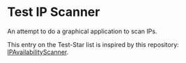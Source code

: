 # Test IP Scanner

An attempt to do a graphical application to scan IPs.

This entry on the Test-Star list is inspired by this repository: [IPAvailabilityScanner](https://github.com/vrwallace/IPAvailabilityScanner).
